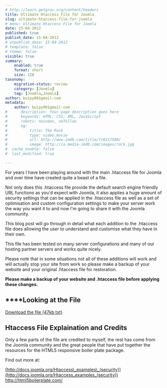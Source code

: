 ```yaml
---
# http://learn.getgrav.org/content/headers
title: Ultimate Htaccess File for Joomla
slug: ultimate-htaccess-file-for-joomla
# menu: Ultimate Htaccess File for Joomla
date: 15-04-2012
published: true
publish_date: 15-04-2012
# unpublish_date: 15-04-2012
# template: false
# theme: false
visible: true
summary:
    enabled: true
    format: short
    size: 128
taxonomy:
    migration-status: review
    category: [Joomla]
    tag: [Joomla,Joomla]
author: buipy001gmail-com
metadata:
    author: buipy001gmail-com
#      description: Your page description goes here
#      keywords: HTML, CSS, XML, JavaScript
#      robots: noindex, nofollow
#      og:
#          title: The Rock
#          type: video.movie
#          url: http://www.imdb.com/title/tt0117500/
#          image: http://ia.media-imdb.com/images/rock.jpg
#  cache_enable: false
#  last_modified: true

---
```


For years I have been playing around with the main .htaccess file for Joomla and over time have created quite a beast of a file.

Not only does this .htaccess file provide the default search engine friendly URL functions as you'd expect with Joomla, it also applies a huge amount of security settings that can be applied in the .htaccess file as well as a set of optimisation and custom configuration settings to make your server work the way you want it to and now I'm going to share it with the Joomla community.

This blog post will go through in detail what each addition to the .htaccess file does allowing the user to understand and customise what they have in their own.

This file has been tested on many server configurations and many of our hosting partner servers and works quite nicely.

Please note that in some situations not all of these additions will work and will actually stop your site from work so please make a backup of your website and your original .htaccess file for restoration.

**Please make a backup of your website and .htaccess file before applying these changes.**

## ****Looking at the File

[Download the file (47kb txt)](wp-content/uploads/joomla-htaccess.txt "Ultimate Joomla htaccess file")

## Htaccess File Explaination and Credits

Only a few parts of the file are credited to myself, the rest has come from the Joomla community and the great people that have put together the resources for the HTML5 responsive boiler plate package.

Find out more at:

[http://docs.joomla.org/Htaccess\_examples\_(security)](http://docs.joomla.org/Htaccess_examples_(security))  
<http://html5boilerplate.com/>

 